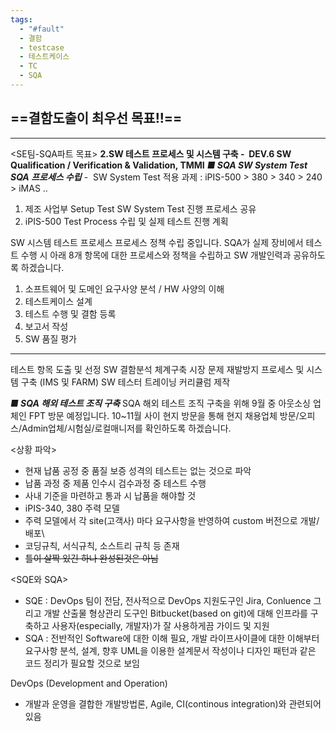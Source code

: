 ```yaml
---
tags:
  - "#fault"
  - 결함
  - testcase
  - 테스트케이스
  - TC
  - SQA
---
```

==**결함도출이 최우선 목표!!**==
---

---
<SE팀-SQA파트 목표>
**2.SW 테스트 프로세스 및 시스템 구축 -  DEV.6 SW Qualification / Verification & Validation, TMMI**
*****■ SQA SW System Test SQA 프로세스 수립*****
-  SW System Test 적용 과제 : iPIS-500 > 380 > 340 > 240 > iMAS ..  
1. 제조 사업부 Setup Test SW System Test 진행 프로세스 공유
2. iPIS-500 Test Process 수립 및 실제 테스트 진행 계획

SW 시스템 테스트 프로세스 프로세스 정책 수립 중입니다.
SQA가 실제 장비에서 테스트 수행 시 아래 8개 항목에 대한 프로세스와 정책을 수립하고 SW 개발인력과 공유하도록 하겠습니다.

1. 소프트웨어 및 도메인 요구사양 분석 / HW 사양의 이해
2. 테스트케이스 설계
3. 테스트 수행 및 결함 등록
4. 보고서 작성 
5. SW 품질 평가
------------------
테스트 항목 도출 및 선정
SW 결함분석 체계구축
시장 문제 재발방지 프로세스 및 시스템 구축 (IMS 및 FARM)
SW 테스터 트레이닝 커리큘럼 제작

*****■ SQA 해외 테스트 조직 구축*****
SQA 해외 테스트 조직 구축을 위해 9월 중 아웃소싱 업체인 FPT 방문 예정입니다.
10~11월 사이 현지 방문을 통해 현지 채용업체 방문/오피스/Admin업체/시험실/로컬매니저를 확인하도록 하겠습니다.

<상황 파악>
- 현재 납품 공정 중 품질 보증 성격의 테스트는 없는 것으로 파악
- 납품 과정 중 제품 인수시 검수과정 중 테스트 수행
- 사내 기준을 마련하고 통과 시 납품을 해야할 것
- iPIS-340, 380 주력 모델
- 주력 모델에서 각 site(고객사) 마다 요구사항을 반영하여 custom 버전으로 개발/배포\
- 코딩규칙, 서식규칙, 소스트리 규칙 등 존재
- ~~틀이 살짝 있긴 하나 완성된것은 아님~~

<SQE와 SQA>
- SQE : DevOps 팀이 전담, 전사적으로  DevOps 지원도구인 Jira, Conluence 그리고 개발 산출물 형상관리 도구인 Bitbucket(based on git)에 대해 인프라를 구축하고 사용자(especially, 개발자)가 잘 사용하게끔 가이드 및 지원
- SQA : 전반적인 Software에 대한 이해 필요, 개발 라이프사이클에 대한 이해부터 요구사항 분석, 설계, 향후 UML을 이용한 설계문서 작성이나 디자인 패턴과 같은 코드 정리가 필요할 것으로 보임

DevOps (Development and Operation)
- 개발과 운영을 결합한 개발방법론, Agile, CI(continous integration)와 관련되어 있음